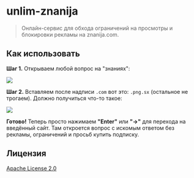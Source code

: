 # unlim-znanija

> Онлайн-сервис для обхода ограничений на просмотры и блокировки рекламы на znanija.com.


## Как использовать

**Шаг 1.** Открываем любой вопрос на "знаниях":

![](https://png.sx/yXZB)

**Шаг 2.** Вставляем после надписи `.com` вот это: `.png.sx` (остальное не трогаем). Должно получиться что-то такое:

![](https://png.sx/eJTZ)

**Готово!** Теперь просто нажимаем **"Enter"** или **"→"** для перехода на введённый сайт. Там откроется вопрос с искомым ответом без рекламы, ограничений и просьб купить подписку.


## Лицензия

[Apache License 2.0](https://github.com/MeGysssTaa/unlim-znanija/blob/master/LICENSE)

